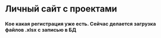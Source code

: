 <h1>Личный сайт с проектами</h1>
<h3>Кое какая регистрация уже есть. Сейчас делается загрузка файлов .xlsx с записью в БД</h3
